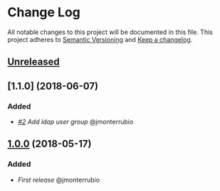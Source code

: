 # Change Log
All notable changes to this project will be documented in this file.
This project adheres to [Semantic Versioning](http://semver.org/) and [Keep a changelog](https://github.com/olivierlacan/keep-a-changelog).

## [Unreleased]


## [1.1.0] (2018-06-07)
### Added
- *[#2](https://github.com/idealista/nexus-role/issues/2) Add ldap user group* @jmonterrubio

## [1.0.0] (2018-05-17)
### Added
- *First release* @jmonterrubio

[Unreleased]: https://github.com/idealista/nexus-role/tree/develop
[1.0.0]: https://github.com/idealista/nexus-role/tree/1.0.0
